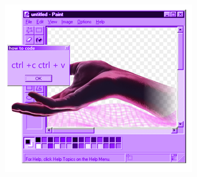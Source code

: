 ![alt text](https://raw.githubusercontent.com/visiblyconfused/visiblyconfused/main/New%20Project.png)
